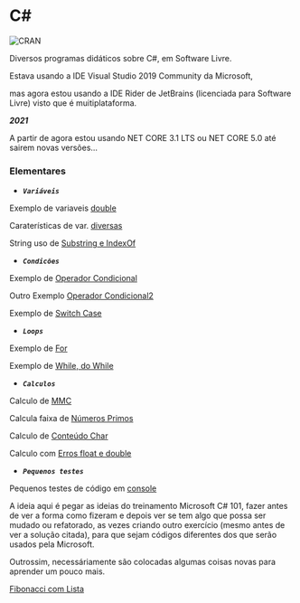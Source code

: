 # C#

![CRAN](https://img.shields.io/badge/%20LICENSE%20-GPL%203-blue.svg?style=for-the-badge)

Diversos programas didáticos sobre C#, em Software Livre.

Estava usando a IDE Visual Studio 2019 Community da Microsoft, 

mas agora estou usando a IDE Rider de JetBrains (licenciada para Software Livre) visto que é muitiplataforma.

***2021***

A partir de agora estou usando NET CORE 3.1 LTS ou NET CORE 5.0 até sairem novas versões...

                 

### Elementares

* ***```Variáveis```*** 

Exemplo de variaveis [double](TipoDouble/TipoDouble/Program.cs)

Caraterísticas de var. [diversas](TiposVar/VariaveisECarateristicas/Program.cs)

String uso de [Substring e IndexOf](SubStrings/SubStrings/Program.cs)

* ***```Condicões```*** 

Exemplo de [Operador Condicional](OperadorCondicional/OperadorCondicional/Program.cs)

Outro Exemplo [Operador Condicional2](OperadorCondicional2/OperadorCondicional2/Program.cs)

Exemplo de [Switch Case](SwitchCaseVogal/SwitchCaseVogal/Program.cs)

* ***```Loops```*** 

Exemplo de [For](oFor/oFor/Program.cs)

Exemplo de [While, do While](WhileDoWhile/WhileDoWhile/Program.cs)

* ***```Calculos```*** 

Calculo de [MMC](mmc/mmc/Program.cs)

Calcula faixa de [Números Primos](Csharp/Primos/Primos/Program.cs)

Calculo de [Conteúdo Char](ConteudoChar/ConteudoChar/Program.cs)

Calculo com [Erros float e double](ConsoleErrosFloatDouble/README.md)

* ***```Pequenos testes```***

Pequenos testes de código em [console](ConsoleTestes1/ConsoleTestes1)

A ideia aqui é pegar as ideias do treinamento Microsoft C# 101, fazer antes de ver a forma como fizeram e depois ver se tem algo que possa ser mudado ou refatorado, as vezes criando outro exercício (mesmo antes de ver a solução citada), para que sejam códigos diferentes dos que serão usados pela Microsoft.

Outrossim, necessáriamente são colocadas algumas coisas novas para aprender um pouco mais.

[Fibonacci com Lista](ConsoleTestes1/ConsoleTestes1/Exercicios.cs)
